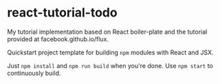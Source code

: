 # react-tutorial-todo

My tutorial implementation based on React boiler-plate and the tutorial provided at facebook.github.io/flux.



Quickstart project template for building `npm` modules with React and JSX.

Just `npm install` and `npm run build` when you're done. Use `npm start` to continuously build.
